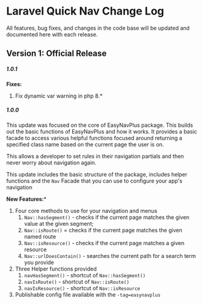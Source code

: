 # Laravel Quick Nav Change Log

All features, bug fixes, and changes in the code base will be updated and documented here with each release.

## Version 1: Official Release

##### 1.0.1

**Fixes:**

1. Fix dynamic var warning in php 8.*

##### 1.0.0

This update was focused on the core of EasyNavPlus package. This builds out the basic functions of EasyNavPlus and how it works. It provides a basic facade to access various helpful functions focused around returning a specified class name based on the current page the user is on.

This allows a developer to set rules in their navigation partials and then never worry about navigation again.

This update includes the basic structure of the package, includes helper functions and the `Nav` Facade that you can use to configure your app's navigation

**New Features:***

1. Four core methods to use for your navigation and menus
	1. `Nav::hasSegment()` - checks if the current page matches the given value at the given segment;
	1. `Nav::isRoute()` = checks if the current page matches the given named route
	1. `Nav::isResource()` - checks if the current page matches a given resource
	1. `Nav::urlDoesContain()` - searches the current path for a search term you provide
1. Three Helper functions provided
	1. `navHasSegment()` - shortcut of `Nav::hasSegment()`
	1. `navIsRoute()` - shortcut of `Nav::isRoute()`
	1. `navIsResource()` - shortcut of `Nav::isResource`
1. Publishable config file available with the `-tag=easynavplus`
